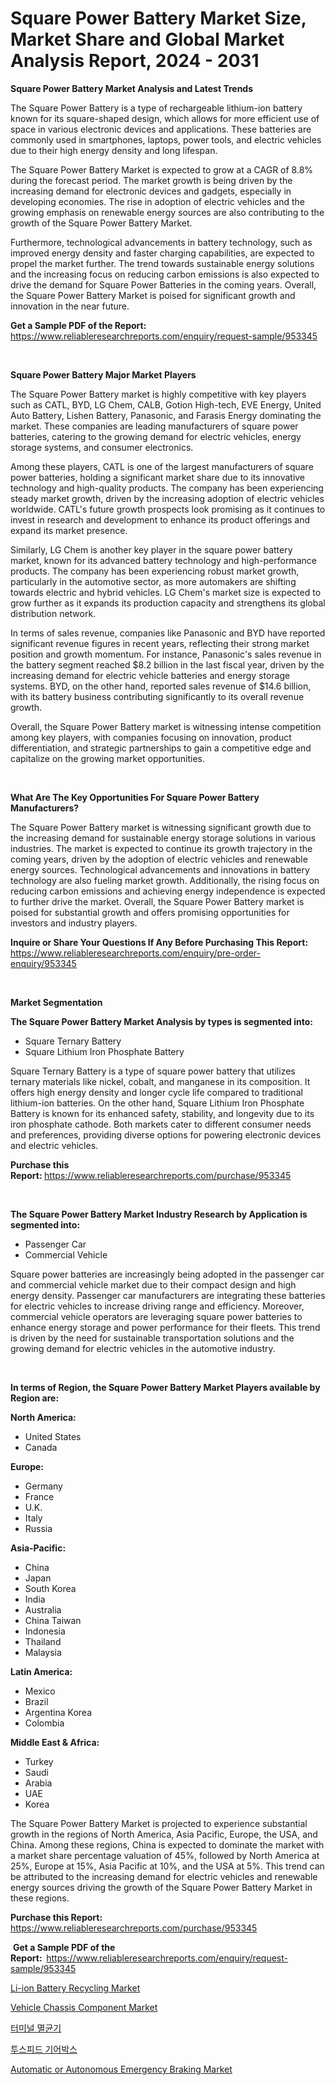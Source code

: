 <p><h1>Square Power Battery Market Size, Market Share and Global Market Analysis Report, 2024 - 2031</h1></p><p><strong>Square Power Battery Market Analysis and Latest Trends</strong></p>
<p><p>The Square Power Battery is a type of rechargeable lithium-ion battery known for its square-shaped design, which allows for more efficient use of space in various electronic devices and applications. These batteries are commonly used in smartphones, laptops, power tools, and electric vehicles due to their high energy density and long lifespan.</p><p>The Square Power Battery Market is expected to grow at a CAGR of 8.8% during the forecast period. The market growth is being driven by the increasing demand for electronic devices and gadgets, especially in developing economies. The rise in adoption of electric vehicles and the growing emphasis on renewable energy sources are also contributing to the growth of the Square Power Battery Market.</p><p>Furthermore, technological advancements in battery technology, such as improved energy density and faster charging capabilities, are expected to propel the market further. The trend towards sustainable energy solutions and the increasing focus on reducing carbon emissions is also expected to drive the demand for Square Power Batteries in the coming years. Overall, the Square Power Battery Market is poised for significant growth and innovation in the near future.</p></p>
<p><strong>Get a Sample PDF of the Report:&nbsp;</strong> <a href="https://www.reliableresearchreports.com/enquiry/request-sample/953345">https://www.reliableresearchreports.com/enquiry/request-sample/953345</a></p>
<p>&nbsp;</p>
<p><strong>Square Power Battery Major Market Players</strong></p>
<p><p>The Square Power Battery market is highly competitive with key players such as CATL, BYD, LG Chem, CALB, Gotion High-tech, EVE Energy, United Auto Battery, Lishen Battery, Panasonic, and Farasis Energy dominating the market. These companies are leading manufacturers of square power batteries, catering to the growing demand for electric vehicles, energy storage systems, and consumer electronics.</p><p>Among these players, CATL is one of the largest manufacturers of square power batteries, holding a significant market share due to its innovative technology and high-quality products. The company has been experiencing steady market growth, driven by the increasing adoption of electric vehicles worldwide. CATL's future growth prospects look promising as it continues to invest in research and development to enhance its product offerings and expand its market presence.</p><p>Similarly, LG Chem is another key player in the square power battery market, known for its advanced battery technology and high-performance products. The company has been experiencing robust market growth, particularly in the automotive sector, as more automakers are shifting towards electric and hybrid vehicles. LG Chem's market size is expected to grow further as it expands its production capacity and strengthens its global distribution network.</p><p>In terms of sales revenue, companies like Panasonic and BYD have reported significant revenue figures in recent years, reflecting their strong market position and growth momentum. For instance, Panasonic's sales revenue in the battery segment reached $8.2 billion in the last fiscal year, driven by the increasing demand for electric vehicle batteries and energy storage systems. BYD, on the other hand, reported sales revenue of $14.6 billion, with its battery business contributing significantly to its overall revenue growth.</p><p>Overall, the Square Power Battery market is witnessing intense competition among key players, with companies focusing on innovation, product differentiation, and strategic partnerships to gain a competitive edge and capitalize on the growing market opportunities.</p></p>
<p>&nbsp;</p>
<p><strong>What Are The Key Opportunities For Square Power Battery Manufacturers?</strong></p>
<p><p>The Square Power Battery market is witnessing significant growth due to the increasing demand for sustainable energy storage solutions in various industries. The market is expected to continue its growth trajectory in the coming years, driven by the adoption of electric vehicles and renewable energy sources. Technological advancements and innovations in battery technology are also fueling market growth. Additionally, the rising focus on reducing carbon emissions and achieving energy independence is expected to further drive the market. Overall, the Square Power Battery market is poised for substantial growth and offers promising opportunities for investors and industry players.</p></p>
<p><strong>Inquire or Share Your Questions If Any Before Purchasing This Report:</strong> <a href="https://www.reliableresearchreports.com/enquiry/pre-order-enquiry/953345">https://www.reliableresearchreports.com/enquiry/pre-order-enquiry/953345</a></p>
<p>&nbsp;</p>
<p><strong>Market Segmentation</strong></p>
<p><strong>The Square Power Battery Market Analysis by types is segmented into:</strong></p>
<p><ul><li>Square Ternary Battery</li><li>Square Lithium Iron Phosphate Battery</li></ul></p>
<p><p>Square Ternary Battery is a type of square power battery that utilizes ternary materials like nickel, cobalt, and manganese in its composition. It offers high energy density and longer cycle life compared to traditional lithium-ion batteries. On the other hand, Square Lithium Iron Phosphate Battery is known for its enhanced safety, stability, and longevity due to its iron phosphate cathode. Both markets cater to different consumer needs and preferences, providing diverse options for powering electronic devices and electric vehicles.</p></p>
<p><strong>Purchase this Report:&nbsp;</strong><a href="https://www.reliableresearchreports.com/purchase/953345">https://www.reliableresearchreports.com/purchase/953345</a></p>
<p>&nbsp;</p>
<p><strong>The Square Power Battery Market Industry Research by Application is segmented into:</strong></p>
<p><ul><li>Passenger Car</li><li>Commercial Vehicle</li></ul></p>
<p><p>Square power batteries are increasingly being adopted in the passenger car and commercial vehicle market due to their compact design and high energy density. Passenger car manufacturers are integrating these batteries for electric vehicles to increase driving range and efficiency. Moreover, commercial vehicle operators are leveraging square power batteries to enhance energy storage and power performance for their fleets. This trend is driven by the need for sustainable transportation solutions and the growing demand for electric vehicles in the automotive industry.</p></p>
<p>&nbsp;</p>
<p><strong>In terms of Region, the Square Power Battery Market Players available by Region are:</strong></p>
<p>
    <p> <strong> North America: </strong>
        <ul>
            <li>United States</li>
            <li>Canada</li>
        </ul>
        </p> 
    <p> <strong> Europe: </strong>
        <ul>
            <li>Germany</li>
            <li>France</li>
            <li>U.K.</li>
            <li>Italy</li>
            <li>Russia</li>
        </ul>
        </p> 
    <p> <strong> Asia-Pacific: </strong>
        <ul>
            <li>China</li>
            <li>Japan</li>
            <li>South Korea</li>
            <li>India</li>
            <li>Australia</li>
            <li>China Taiwan</li>
            <li>Indonesia</li>
            <li>Thailand</li>
            <li>Malaysia</li>
        </ul>
        </p> 
    <p> <strong> Latin America: </strong>
        <ul>
            <li>Mexico</li>
            <li>Brazil</li>
            <li>Argentina Korea</li>
            <li>Colombia</li>
        </ul>
        </p> 
    <p> <strong> Middle East & Africa: </strong>
        <ul>
            <li>Turkey</li>
            <li>Saudi</li>
            <li>Arabia</li>
            <li>UAE</li>
            <li>Korea</li>
        </ul>
    </p>
    </p>
<p><p>The Square Power Battery Market is projected to experience substantial growth in the regions of North America, Asia Pacific, Europe, the USA, and China. Among these regions, China is expected to dominate the market with a market share percentage valuation of 45%, followed by North America at 25%, Europe at 15%, Asia Pacific at 10%, and the USA at 5%. This trend can be attributed to the increasing demand for electric vehicles and renewable energy sources driving the growth of the Square Power Battery Market in these regions.</p></p>
<p><strong>Purchase this Report: </strong><a href="https://www.reliableresearchreports.com/purchase/953345">https://www.reliableresearchreports.com/purchase/953345</a></p>
<p>&nbsp;<strong>Get a Sample PDF of the Report:&nbsp;&nbsp;</strong><a href="https://www.reliableresearchreports.com/enquiry/request-sample/953345">https://www.reliableresearchreports.com/enquiry/request-sample/953345</a></p>
<p><strong></strong></p>
<p><p><a href="https://github.com/lubmix/Market-Research-Report-List-2/blob/main/li-ion-battery-recycling-market.md">Li-ion Battery Recycling Market</a></p><p><a href="https://issuu.com/reportprime-2/docs/vehicle-chassis-component-market-size-2030.pptx">Vehicle Chassis Component Market</a></p><p><a href="https://github.com/akzkkws047661437/Market-Research-Report-List-1/blob/main/805455815513.md">터미널 멸균기</a></p><p><a href="https://github.com/vsckjg50460/Market-Research-Report-List-1/blob/main/337148215514.md">투스피드 기어박스</a></p><p><a href="https://issuu.com/reportprime-2/docs/automatic-or-autonomous-emergency-braking-market-s">Automatic or Autonomous Emergency Braking Market</a></p></p>